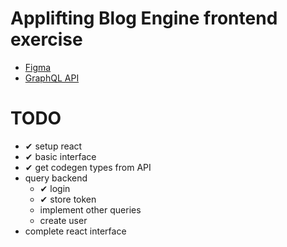 # Applifting Blog Engine frontend exercise 

- [Figma](https://www.figma.com/file/VagZOrr3TjTAxGCpCUTSrO/Applifting-|-Full-Stack-Cvičení)
- [GraphQL API](https://github.com/EtienneDuv/test-Applifting)

# TODO
- ✔ setup react
- ✔ basic interface
- ✔ get codegen types from API
- query backend
  - ✔ login
  - ✔ store token
  - implement other queries
  - create user
- complete react interface